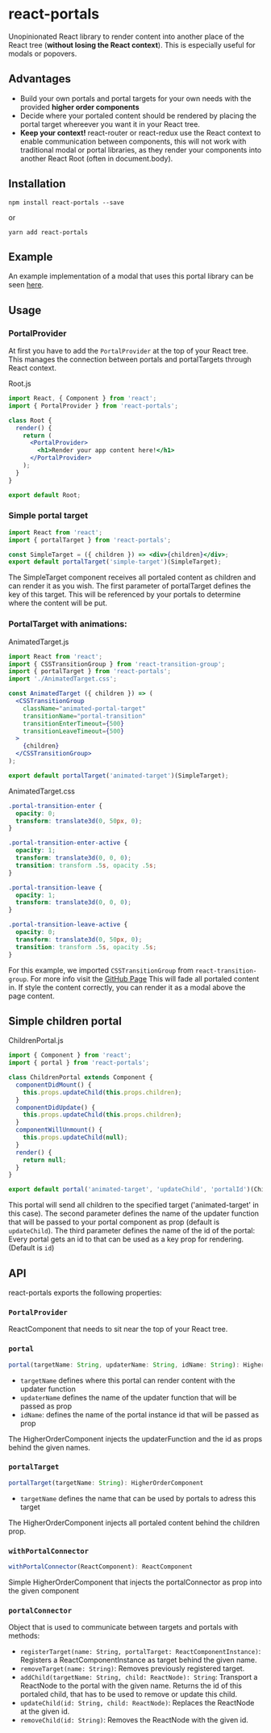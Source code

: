 # react-portals

Unopinionated React library to render content into another place of the React tree (**without losing the React context**).
This is especially useful for modals or popovers.

## Advantages
- Build your own portals and portal targets for your own needs with the provided **higher order components**
- Decide where your portaled content should be rendered by placing the portal target whereever you want it in your React tree.
- **Keep your context!** react-router or react-redux use the React context to enable communication between components, this will not work with traditional modal or portal libraries, as they render your components into another React Root (often in document.body).

## Installation
```
npm install react-portals --save
```
or
```
yarn add react-portals
```

## Example
An example implementation of a modal that uses this portal library can be seen [here](https://andreasgruenh.github.io/react-portals-example/).

## Usage
### PortalProvider
At first you have to add the `PortalProvider` at the top of your React tree. This manages the connection between portals and portalTargets through React context.

Root.js
```jsx
import React, { Component } from 'react';
import { PortalProvider } from 'react-portals';

class Root {
  render() {
    return (
      <PortalProvider>
        <h1>Render your app content here!</h1>
      </PortalProvider>
    );
  }
}

export default Root;
```


### Simple portal target
```jsx
import React from 'react';
import { portalTarget } from 'react-portals';

const SimpleTarget = ({ children }) => <div>{children}</div>;
export default portalTarget('simple-target')(SimpleTarget);
```
The SimpleTarget component receives all portaled content as children and can render it as you wish.
The first parameter of portalTarget defines the key of this target. This will be referenced by your portals to determine where the content will be put.


### PortalTarget with animations:
AnimatedTarget.js
```jsx
import React from 'react';
import { CSSTransitionGroup } from 'react-transition-group';
import { portalTarget } from 'react-portals';
import './AnimatedTarget.css';

const AnimatedTarget ({ children }) => (
  <CSSTransitionGroup
    className="animated-portal-target"
    transitionName="portal-transition"
    transitionEnterTimeout={500}
    transitionLeaveTimeout={500}
  >
    {children}
  </CSSTransitionGroup>
);

export default portalTarget('animated-target')(SimpleTarget);
```

AnimatedTarget.css
```css
.portal-transition-enter {
  opacity: 0;
  transform: translate3d(0, 50px, 0);
}

.portal-transition-enter-active {
  opacity: 1;
  transform: translate3d(0, 0, 0);
  transition: transform .5s, opacity .5s;
}

.portal-transition-leave {
  opacity: 1;
  transform: translate3d(0, 0, 0);
}

.portal-transition-leave-active {
  opacity: 0;
  transform: translate3d(0, 50px, 0);
  transition: transform .5s, opacity .5s;
}
```
For this example, we imported `CSSTransitionGroup` from `react-transition-group`. For more info visit the [GitHub Page](https://github.com/reactjs/react-transition-group)
This will fade all portaled content in. If style the content correctly, you can render it as a modal above the page content.

## Simple children portal
ChildrenPortal.js
```js
import { Component } from 'react';
import { portal } from 'react-portals';

class ChildrenPortal extends Component {
  componentDidMount() {
    this.props.updateChild(this.props.children);
  }
  componentDidUpdate() {
    this.props.updateChild(this.props.children);
  }
  componentWillUnmount() {
    this.props.updateChild(null);
  }
  render() {
    return null;
  }
}

export default portal('animated-target', 'updateChild', 'portalId')(ChildrenPortal);
```
This portal will send all children to the specified target ('animated-target' in this case).
The second parameter defines the name of the updater function that will be passed to your portal component as prop (default is `updateChild`).
The third parameter defines the name of the id of the portal: Every portal gets an id to that can be used as a key prop for rendering. (Default is `id`)

## API
react-portals exports the following properties:

### `PortalProvider`
ReactComponent that needs to sit near the top of your React tree.

### `portal`

```js
portal(targetName: String, updaterName: String, idName: String): HigherOrderComponent
```
- `targetName` defines where this portal can render content with the updater function
- `updaterName` defines the name of the updater function that will be passed as prop
- `idName`: defines the name of the portal instance id that will be passed as prop

The HigherOrderComponent injects the updaterFunction and the id as props behind the given names.

### `portalTarget`
```js
portalTarget(targetName: String): HigherOrderComponent
```
- `targetName` defines the name that can be used by portals to adress this target

The HigherOrderComponent injects all portaled content behind the children prop.

### `withPortalConnector`
```js
withPortalConnector(ReactComponent): ReactComponent
```
Simple HigherOrderComponent that injects the portalConnector as prop into the given component

### `portalConnector`
Object that is used to communicate between targets and portals with methods:
- `registerTarget(name: String, portalTarget: ReactComponentInstance)`: Registers a ReactComponentInstance as target behind the given name.
- `removeTarget(name: String)`: Removes previously registered target.
- `addChild(targetName: String, child: ReactNode): String`: Transport a ReactNode to the portal with the given name. Returns the id of this portaled child, that has to be used to remove or update this child.
- `updateChild(id: String, child: ReactNode)`: Replaces the ReactNode at the given id.
- `removeChild(id: String)`: Removes the ReactNode with the given id.
